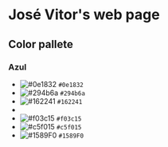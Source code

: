 # José Vitor's web page


## Color pallete

### Azul
- ![#0e1832](https://via.placeholder.com/15/0e1832/000000?text=+) `#0e1832`
- ![#294b6a](https://via.placeholder.com/15/294b6a/000000?text=+) `#294b6a`
- ![#162241](https://via.placeholder.com/15/162241/000000?text=+) `#162241`
- 
- ![#f03c15](https://via.placeholder.com/15/f03c15/000000?text=+) `#f03c15`
- ![#c5f015](https://via.placeholder.com/15/c5f015/000000?text=+) `#c5f015`
- ![#1589F0](https://via.placeholder.com/15/1589F0/000000?text=+) `#1589F0`


<!--
#95cdf0	(149,205,240)
#e2f1fb	(226,241,251)
#4c93ce	(76,147,206)
#003051	(0,48,81)
#4cc2fc	(76,194,252)


https://www.color-hex.com/color-palette/20457

-->

